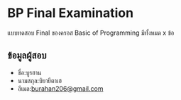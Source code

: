 # BP Final Examination

แบบทดสอบ Final ของครอส Basic of Programming มีทั้งหมด x ข้อ

## ข้อมูลผู้สอบ

- ชื่อ:บูรฮาน
- นามสกุล:บิยายีตาเฮ
- อีเมล:burahan206@gmail.com
